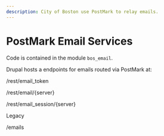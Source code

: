 ```yaml
---
description: City of Boston use PostMark to relay emails.
---
```


# PostMark Email Services

Code is contained in the module `bos_email`.

Drupal hosts a endpoints for emails routed via PostMark at:

/rest/email\_token

/rest/email/{server}

/rest/email\_session/{server}

Legacy

/emails
